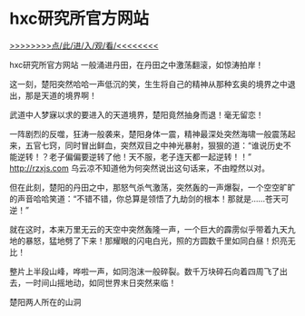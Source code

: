 # hxc研究所官方网站

<a href="https://8h9e.vip/">>>>>>>>>点/此/进/入/观/看/<<<<<<<<</a>

hxc研究所官方网站
一般涌进丹田，在丹田之中激荡翻滚，如惊涛拍岸！

这一刻，楚阳突然哈哈一声低沉的笑，生生将自己的精神从那种玄奥的境界之中退出，那是天道的境界啊！

武道中人梦寐以求的要进入的天道境界，楚阳竟然抽身而退！毫无留恋！

一阵剧烈的反噬，狂涛一般袭来，楚阳身体一震，精神最深处突然海啸一般震荡起来，五官七窍，同时冒出鲜血，突然双目之中神光暴射，狠狠的道：“谁说历史不能逆转！？老子偏偏要逆转了他！天不服，老子连天都一起逆转！！”
http://rzxjs.com
乌云凉不知道他为何突然说出这句话来，不由瞠然以对。

但在此刻，楚阳的丹田之中，那怒气杀气激荡，突然轰的一声爆裂，一个空空旷旷的声音哈哈笑道：“不错不错，你总算是领悟了九劫剑的根本！那就是……苍天可逆！”

就在这时，本来万里无云的天空中突然轰隆一声，一个巨大的霹雳似乎带着九天九地的暴怒，猛地劈了下来！那耀眼的闪电白光，照的方圆数千里如同白昼！炽亮无比！

整片上半段山峰，哗啦一声，如同泡沫一般碎裂。数千万块碎石向着四周飞了出去，一时间山摇地动，如同世界末日突然来临！

楚阳两人所在的山洞
